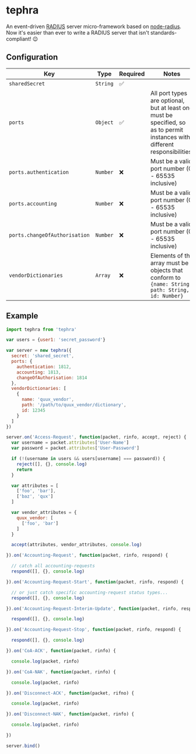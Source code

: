 
# tephra

An event-driven [RADIUS](https://en.wikipedia.org/wiki/RADIUS) server micro-framework based on [node-radius](https://github.com/retailnext/node-radius). Now it's easier than ever to write a RADIUS server that isn't standards-compliant! 😉

## Configuration

Key | Type | Required | Notes
--- | ---- | -------- | -----
`sharedSecret` | `String` | ✅ |
`ports` | `Object` | ✅ | All port types are optional, but at least one must be specified, so as to permit instances with different responsibilities.
`ports.authentication` | `Number` | ❌ | Must be a valid port number (0 - 65535 inclusive)
`ports.accounting` | `Number` | ❌ | Must be a valid port number (0 - 65535 inclusive)
`ports.changeOfAuthorisation` | `Number` | ❌ | Must be a valid port number (0 - 65535 inclusive)
`vendorDictionaries` | `Array` | ❌ | Elements of the array must be objects that conform to `{name: String, path: String, id: Number}`

## Example

```javascript
import tephra from 'tephra'

var users = {user1: 'secret_password'}

var server = new tephra({
  secret: 'shared_secret',
  ports: {
    authentication: 1812,
    accounting: 1813,
    changeOfAuthorisation: 1814
  },
  vendorDictionaries: [
    {
      name: 'quux_vendor',
      path: '/path/to/quux_vendor/dictionary',
      id: 12345
    }
  ]
})

server.on('Access-Request', function(packet, rinfo, accept, reject) {
  var username = packet.attributes['User-Name']
  var password = packet.attributes['User-Password']

  if (!(username in users && users[username] === password)) {
    reject([], {}, console.log)
    return
  }

  var attributes = [
    ['foo', 'bar'],
    ['baz', 'qux']
  ]

  var vendor_attributes = {
    quux_vendor: [
      ['foo', 'bar']
    ]
  }

  accept(attributes, vendor_attributes, console.log)

}).on('Accounting-Request', function(packet, rinfo, respond) {

  // catch all accounting-requests
  respond([], {}, console.log)

}).on('Accounting-Request-Start', function(packet, rinfo, respond) {

  // or just catch specific accounting-request status types...
  respond([], {}, console.log)

}).on('Accounting-Request-Interim-Update', function(packet, rinfo, respond) {

  respond([], {}, console.log)

}).on('Accounting-Request-Stop', function(packet, rinfo, respond) {

  respond([], {}, console.log)

}).on('CoA-ACK', function(packet, rinfo) {

  console.log(packet, rinfo)

}).on('CoA-NAK', function(packet, rinfo) {

  console.log(packet, rinfo)

}).on('Disconnect-ACK', function(packet, rifno) {

  console.log(packet, rinfo)

}).on('Disconnect-NAK', function(packet, rinfo) {

  console.log(packet, rinfo)

})

server.bind()
```
